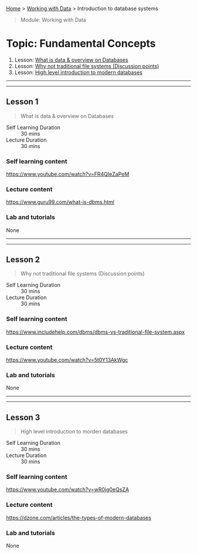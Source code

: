 [Home](../README.md) > [Working with Data](./README.md) > Introduction to database systems

> Module: Working with Data

# Topic: Fundamental Concepts

1. Lesson: [What is data & overview on Databases](#lesson-1)
1. Lesson: [Why not traditional file systems (Discussion points)](#lesson-2)
1. Lesson: [High level introduction to modern databases](#lesson-3)

---

---

## Lesson 1

> What is data & overview on Databases

<dl>
<dt>Self Learning Duration</dt>
<dd>30 mins</dd>
<dt>Lecture Duration</dt>
<dd>30 mins</dd>
</dl>

### Self learning content

https://www.youtube.com/watch?v=FR4QIeZaPeM

### Lecture content

https://www.guru99.com/what-is-dbms.html

### Lab and tutorials

None

---

---

## Lesson 2

> Why not traditional file systems (Discussion points)

<dl>
<dt>Self Learning Duration</dt>
<dd>30 mins</dd>
<dt>Lecture Duration</dt>
<dd>30 mins</dd>
</dl>

### Self learning content

https://www.includehelp.com/dbms/dbms-vs-traditional-file-system.aspx

### Lecture content

https://www.youtube.com/watch?v=5t0Y13AkWgc

### Lab and tutorials

None

---

---

## Lesson 3

> High level introduction to morden databases

<dl>
<dt>Self Learning Duration</dt>
<dd>30 mins</dd>
<dt>Lecture Duration</dt>
<dd>30 mins</dd>
</dl>

### Self learning content

https://www.youtube.com/watch?v=wR0jg0eQsZA

### Lecture content

https://dzone.com/articles/the-types-of-modern-databases

### Lab and tutorials

None
